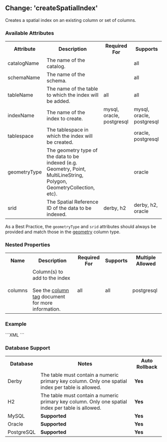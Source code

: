 Change: 'createSpatialIndex'
------------------------------------

Creates a spatial index on an existing column or set of columns.

<h3>Available Attributes</h3>
<table>
   <tr>
      <th>Attribute</th>
      <th>Description</th>
      <th>Required For</th>
      <th>Supports</th>
   </tr>
   <tr>
      <td>catalogName</td>
      <td>The name of the catalog.</td>
      <td></td>
      <td>all</td>
   </tr>
   <tr>
      <td>schemaName</td>
      <td>The name of the schema.</td>
      <td></td>
      <td>all</td>
   </tr>
   <tr>
      <td>tableName</td>
      <td>The name of the table to which the index will be added.</td>
      <td>all</td>
      <td>all</td>
   </tr>
   <tr>
      <td>indexName</td>
      <td>The name of the index to create.</td>
      <td>mysql, oracle, postgresql</td>
      <td>mysql, oracle, postgresql</td>
   </tr>
   <tr>
      <td>tablespace</td>
      <td>The tablespace in which the index will be created.</td>
      <td></td>
      <td>oracle, postgresql</td>
   </tr>
   <tr>
      <td>geometryType</td>
      <td>The geometry type of the data to be indexed (e.g. Geometry, Point, MultiLineString, 
      Polygon, GeometryCollection, etc).</td>
      <td></td>
      <td>oracle</td>
   </tr>
   <tr>
      <td>srid</td>
      <td>The Spatial Reference ID of the data to be indexed.</td>
      <td>derby, h2</td>
      <td>derby, h2, oracle</td>
   </tr>
</table>
As a Best Practice, the <code>geometryType</code> and <code>srid</code> attributes should always be 
provided and match those in the <a href="geometry_data_type.html">geometry</a> column type.

<h3>Nested Properties</h3>
<table>
   <tr>
      <th>Name</th>
      <th>Description</th>
      <th>Required For</th>
      <th>Supports</th>
      <th>Multiple Allowed</th>
   </tr>
   <tr>
      <td>columns</td>
      <td>Column(s) to add to the index<br/><br/>See the <a href="http://www.liquibase.org/documentation/column.html">column tag</a> document for more information.</td>
      <td>all</td>
      <td>all</td>
      <td>postgresql</td>
   </tr>
</table>

<h3>Example</h3>
```XML
<changeSet id="1" author="bob">
   <spatial:createSpatialIndex tableName="home" indexName="home_location_idx" geometryType="Point" srid="4326">
      <column name="location" />
   </spatial:createSpatialIndex>
</changeSet>
```

<h3>Database Support</h3>

<table>
   <tr>
      <th>Database</th>
      <th>Notes</th>
      <th>Auto Rollback</th>
   </tr>
   <tr>
      <td>Derby</td>
      <td>The table must contain a numeric primary key column. Only one spatial index per table is allowed.</td>
      <td><b>Yes</b></td>
   </tr>
   <tr>
      <td>H2</td>
      <td>The table must contain a numeric primary key column. Only one spatial index per table is allowed.</td>
      <td><b>Yes</b></td>
   </tr>
   <tr>
      <td>MySQL</td>
      <td><b>Supported</b></td>
      <td><b>Yes</b></td>
   </tr>
   <tr>
      <td>Oracle</td>
      <td><b>Supported</b></td>
      <td><b>Yes</b></td>
   </tr>
   <tr>
      <td>PostgreSQL</td>
      <td><b>Supported</b></td>
      <td><b>Yes</b></td>
   </tr>
</table>
